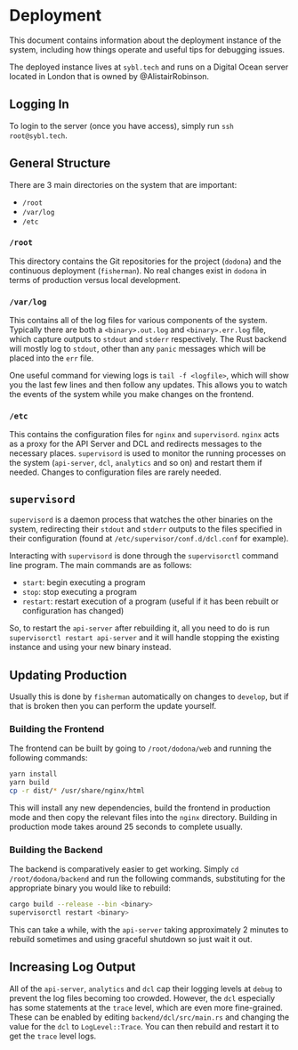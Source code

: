 # Deployment

This document contains information about the deployment instance of the system,
including how things operate and useful tips for debugging issues.

The deployed instance lives at `sybl.tech` and runs on a Digital Ocean server
located in London that is owned by @AlistairRobinson.

## Logging In

To login to the server (once you have access), simply run `ssh root@sybl.tech`.

## General Structure

There are 3 main directories on the system that are important:

- `/root`
- `/var/log`
- `/etc`

### `/root`

This directory contains the Git repositories for the project (`dodona`) and the
continuous deployment (`fisherman`). No real changes exist in `dodona` in terms
of production versus local development.

### `/var/log`

This contains all of the log files for various components of the system.
Typically there are both a `<binary>.out.log` and `<binary>.err.log` file,
which capture outputs to `stdout` and `stderr` respectively. The Rust backend
will mostly log to `stdout`, other than any `panic` messages which will be
placed into the `err` file.

One useful command for viewing logs is `tail -f <logfile>`, which will show you
the last few lines and then follow any updates. This allows you to watch the
events of the system while you make changes on the frontend.

### `/etc`

This contains the configuration files for `nginx` and `supervisord`. `nginx`
acts as a proxy for the API Server and DCL and redirects messages to the
necessary places. `supervisord` is used to monitor the running processes on the
system (`api-server`, `dcl`, `analytics` and so on) and restart them if needed.
Changes to configuration files are rarely needed.

## `supervisord`

`supervisord` is a daemon process that watches the other binaries on the
system, redirecting their `stdout` and `stderr` outputs to the files specified
in their configuration (found at `/etc/supervisor/conf.d/dcl.conf` for
example).

Interacting with `supervisord` is done through the `supervisorctl` command line
program. The main commands are as follows:

- `start`: begin executing a program
- `stop`: stop executing a program
- `restart`: restart execution of a program (useful if it has been rebuilt or
  configuration has changed)

So, to restart the `api-server` after rebuilding it, all you need to do is run
`supervisorctl restart api-server` and it will handle stopping the existing
instance and using your new binary instead.

## Updating Production

Usually this is done by `fisherman` automatically on changes to `develop`, but
if that is broken then you can perform the update yourself.

### Building the Frontend

The frontend can be built by going to `/root/dodona/web` and running the
following commands:

```bash
yarn install
yarn build
cp -r dist/* /usr/share/nginx/html
```

This will install any new dependencies, build the frontend in production mode
and then copy the relevant files into the `nginx` directory. Building in
production mode takes around 25 seconds to complete usually.

### Building the Backend

The backend is comparatively easier to get working. Simply `cd
/root/dodona/backend` and run the following commands, substituting for the
appropriate binary you would like to rebuild:

```bash
cargo build --release --bin <binary>
supervisorctl restart <binary>
```

This can take a while, with the `api-server` taking approximately 2 minutes to
rebuild sometimes and using graceful shutdown so just wait it out.

## Increasing Log Output

All of the `api-server`, `analytics` and `dcl` cap their logging levels at
`debug` to prevent the log files becoming too crowded. However, the `dcl`
especially has some statements at the `trace` level, which are even more
fine-grained. These can be enabled by editing `backend/dcl/src/main.rs` and
changing the value for the `dcl` to `LogLevel::Trace`. You can then rebuild and
restart it to get the `trace` level logs.

